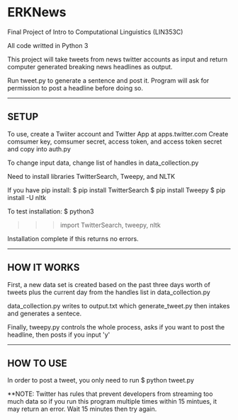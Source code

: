 # ERKNews

Final Project of Intro to Computational Linguistics (LIN353C)

All code writted in Python 3

This project will take tweets from news twitter accounts as input and return
computer generated breaking news headlines as output.

Run tweet.py to generate a sentence and post it. Program will ask for
permission to post a headline before doing so.

----------------------------------------
SETUP
----------------------------------------

To use, create a Twiiter account and Twitter App at apps.twitter.com
Create comsumer key, comsumer secret, access token, and access token secret and
copy into auth.py

To change input data, change list of handles in data_collection.py

Need to install libraries TwitterSearch, Tweepy, and NLTK

If you have pip install:
$ pip install TwitterSearch
$ pip install Tweepy
$ pip install -U nltk

To test installation:
$ python3
>>> import TwitterSearch, tweepy, nltk

Installation complete if this returns no errors.

----------------------------------------
HOW IT WORKS
----------------------------------------

First, a new data set is created based on the past three days worth of tweets
plus the current day from the handles list in data_collection.py

data_collection.py writes to output.txt which generate_tweet.py then intakes
and generates a sentece.

Finally, tweepy.py controls the whole process, asks if you want to post the
headline, then posts if you input 'y'

----------------------------------------
HOW TO USE
----------------------------------------

In order to post a tweet, you only need to run $ python tweet.py

**NOTE: Twitter has rules that prevent developers from streaming too much data
so if you run this program multiple times within 15 mintues, it may return an
error. Wait 15 minutes then try again.
